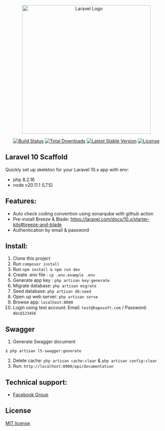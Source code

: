 <p align="center"><a href="https://laravel.com" target="_blank"><img src="https://raw.githubusercontent.com/laravel/art/master/logo-lockup/5%20SVG/2%20CMYK/1%20Full%20Color/laravel-logolockup-cmyk-red.svg" width="400" alt="Laravel Logo"></a></p>

<p align="center">
<a href="https://github.com/laravel/framework/actions"><img src="https://github.com/laravel/framework/workflows/tests/badge.svg" alt="Build Status"></a>
<a href="https://packagist.org/packages/laravel/framework"><img src="https://img.shields.io/packagist/dt/laravel/framework" alt="Total Downloads"></a>
<a href="https://packagist.org/packages/laravel/framework"><img src="https://img.shields.io/packagist/v/laravel/framework" alt="Latest Stable Version"></a>
<a href="https://packagist.org/packages/laravel/framework"><img src="https://img.shields.io/packagist/l/laravel/framework" alt="License"></a>
</p>

## Laravel 10 Scaffold

Quickly set up skeleton for your Laravel 10.x app with env:
- php 8.2.16
- node v20.11.1 (LTS)

## Features:
- Auto check coding convention using sonarqube with github action
- Pre-install Breeze & Blade: https://laravel.com/docs/10.x/starter-kits#breeze-and-blade
- Authentication by email & password

## Install:
1. Clone this project
2. Run `composer install`
3. Run `npm install & npm run dev`
4. Create .env file : `cp .env.example .env`
5. Generate app key : `php artisan key:generate`
6. Migrate database: `php artisan migrate`
7. Seed database: `php artisan db:seed`
8. Open up web server: `php artisan serve`
9. Browse app: `localhost:8000`
10. Login using test account: Email: `test@haposoft.com` / Password: `Abc@123456`

## Swagger
1.  Generate Swagger document

```
$ php artisan l5-swagger:generate
```
2. Delete cache: `php artisan cache:clear` & `php artisan config:clear`
3. Run: `http://localhost:8000/api/documentation`

## Technical support:
- [Facebook Group](https://www.facebook.com/laravelvn/)

## License

[MIT license](https://opensource.org/licenses/MIT).
